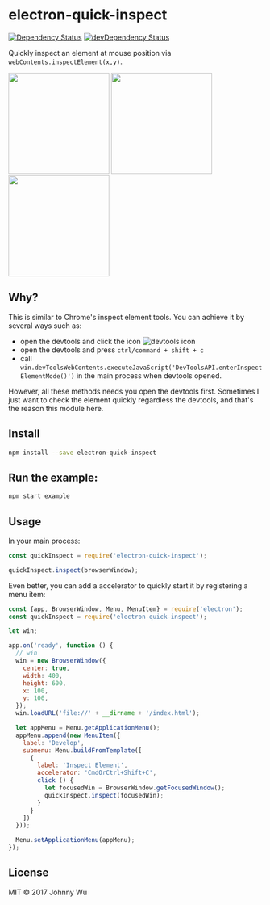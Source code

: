 # electron-quick-inspect

[![Dependency Status](https://david-dm.org/electron-utils/electron-quick-inspect.svg)](https://david-dm.org/electron-utils/electron-quick-inspect)
[![devDependency Status](https://david-dm.org/electron-utils/electron-quick-inspect/dev-status.svg)](https://david-dm.org/electron-utils/electron-quick-inspect#info=devDependencies)

Quickly inspect an element at mouse position via `webContents.inspectElement(x,y)`.

<img src="https://cloud.githubusercontent.com/assets/174891/21878536/ef33094a-d8cd-11e6-9a54-f0c88fdf119d.png" width="200" />
<img src="https://cloud.githubusercontent.com/assets/174891/21878535/ef32a0ea-d8cd-11e6-8760-f42cf2e23ed8.png" width="200" />
<img src="https://cloud.githubusercontent.com/assets/174891/21878537/ef38c560-d8cd-11e6-9e50-5abc0909da32.png" width="200" />

## Why?

This is similar to Chrome's inspect element tools. You can achieve it by several ways such as:

  - open the devtools and click the icon ![devtools icon](https://cloud.githubusercontent.com/assets/174891/21879224/229b8c22-d8d2-11e6-8dbc-4179653e74d5.png)
  - open the devtools and press `ctrl/command + shift + c`
  - call `win.devToolsWebContents.executeJavaScript('DevToolsAPI.enterInspectElementMode()')` in the main process when devtools opened.

However, all these methods needs you open the devtools first. Sometimes I just want to check the element quickly regardless the devtools,
and that's the reason this module here.

## Install

```bash
npm install --save electron-quick-inspect
```

## Run the example:

```bash
npm start example
```

## Usage

In your main process:

```javascript
const quickInspect = require('electron-quick-inspect');

quickInspect.inspect(browserWindow);
```

Even better, you can add a accelerator to quickly start it by registering a menu item:

```javascript
const {app, BrowserWindow, Menu, MenuItem} = require('electron');
const quickInspect = require('electron-quick-inspect');

let win;

app.on('ready', function () {
  // win
  win = new BrowserWindow({
    center: true,
    width: 400,
    height: 600,
    x: 100,
    y: 100,
  });
  win.loadURL('file://' + __dirname + '/index.html');

  let appMenu = Menu.getApplicationMenu();
  appMenu.append(new MenuItem({
    label: 'Develop',
    submenu: Menu.buildFromTemplate([
      {
        label: 'Inspect Element',
        accelerator: 'CmdOrCtrl+Shift+C',
        click () {
          let focusedWin = BrowserWindow.getFocusedWindow();
          quickInspect.inspect(focusedWin);
        }
      }
    ])
  }));

  Menu.setApplicationMenu(appMenu);
});
```

## License

MIT © 2017 Johnny Wu
